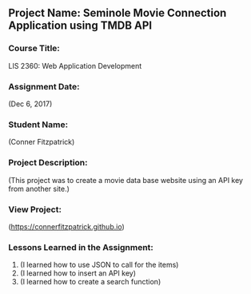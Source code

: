 ## Project Name:  Seminole Movie Connection Application using TMDB API

### Course Title:
LIS 2360:  Web Application Development

### Assignment Date:  
(Dec 6, 2017)

### Student Name:  
(Conner Fitzpatrick)

### Project Description:
(This project was to create a movie data base website using an API key from another site.)

### View Project:
(https://connerfitzpatrick.github.io)

### Lessons Learned in the Assignment:
1. (I learned how to use JSON to call for the items)
2. (I learned how to insert an API key)
3. (I learned how to create a search function)
